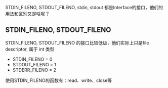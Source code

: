 STDIN_FILENO, STDOUT_FILENO, stdin, stdout 都是Interface的接口，他们的用法和区别又是啥呢？

## STDIN_FILENO, STDOUT_FILENO

STDIN_FILENO, STDOUT_FILENO 的接口比较低级，他们实际上只是file descriptor, 属于 int 类型

- STDIN_FILENO = 0
- STDOUT_FILENO = 1
- STDERR_FILENO  = 2

使用STDIN_FILENO的函数有：read、write、close等
